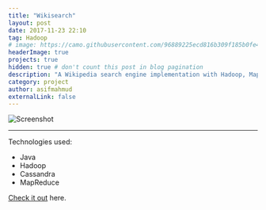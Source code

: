 ```yaml
---
title: "Wikisearch"
layout: post
date: 2017-11-23 22:10
tag: Hadoop
# image: https://camo.githubusercontent.com/96889225ecd816b309f185b0fe4debb1573a49fb/68747470733a2f2f692e696d6775722e636f6d2f484e627943576d2e706e67
headerImage: true
projects: true
hidden: true # don't count this post in blog pagination
description: "A Wikipedia search engine implementation with Hadoop, MapReduce and Cassandra"
category: project
author: asifmahmud
externalLink: false
---
```


![Screenshot](https://camo.githubusercontent.com/96889225ecd816b309f185b0fe4debb1573a49fb/68747470733a2f2f692e696d6775722e636f6d2f484e627943576d2e706e67)



---

Technologies used:

- Java
- Hadoop
- Cassandra
- MapReduce



[Check it out](https://github.com/asifmahmud/wikisearch) here.
